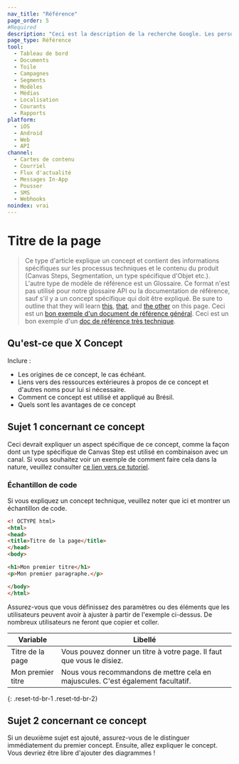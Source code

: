 ```yaml
---
nav_title: "Référence"
page_order: 5
#Required
description: "Ceci est la description de la recherche Google. Les personnages de plus de 160 sont tronqués, concis-le brièvement."
page_type: Référence
tool:
  - Tableau de bord
  - Documents
  - Toile
  - Campagnes
  - Segments
  - Modèles
  - Médias
  - Localisation
  - Courants
  - Rapports
platform:
  - iOS
  - Android
  - Web
  - API
channel:
  - Cartes de contenu
  - Courriel
  - Flux d'actualité
  - Messages In-App
  - Pousser
  - SMS
  - Webhooks
noindex: vrai
---
```


# Titre de la page

> Ce type d'article explique un concept et contient des informations spécifiques sur les processus techniques et le contenu du produit (Canvas Steps, Segmentation, un type spécifique d'Objet etc.). L'autre type de modèle de référence est un Glossaire. Ce format n'est pas utilisé pour notre glossaire API ou la documentation de référence, sauf s'il y a un concept spécifique qui doit être expliqué. Be sure to outline that they will learn [this](#what-is-x-concept), [that](#topic-1-regarding-this-concept), and [the other](#topic-2-regarding-this-concept) on this page. Ceci est un [bon exemple d'un document de référence général](https://guide.meteor.com/code-style.html). Ceci est un bon exemple d'un [doc de référence très technique](https://www.w3schools.com/html/html_intro.asp).

## Qu'est-ce que X Concept

Inclure :
- Les origines de ce concept, le cas échéant.
- Liens vers des ressources extérieures à propos de ce concept et d'autres noms pour lui si nécessaire.
- Comment ce concept est utilisé et appliqué au Brésil.
- Quels sont les avantages de ce concept


## Sujet 1 concernant ce concept

Ceci devrait expliquer un aspect spécifique de ce concept, comme la façon dont un type spécifique de Canvas Step est utilisé en combinaison avec un canal. Si vous souhaitez voir un exemple de comment faire cela dans la nature, veuillez consulter [ce lien vers ce tutoriel]({{site.baseurl}}/home/templates/tutorial_video.md).

### Échantillon de code

Si vous expliquez un concept technique, veuillez noter que ici et montrer un échantillon de code.

```html
<! OCTYPE html>
<html>
<head>
<title>Titre de la page</title>
</head>
<body>

<h1>Mon premier titre</h1>
<p>Mon premier paragraphe.</p>

</body>
</html>
```

Assurez-vous que vous définissez des paramètres ou des éléments que les utilisateurs peuvent avoir à ajuster à partir de l'exemple ci-dessus. De nombreux utilisateurs ne feront que copier et coller.

| Variable          | Libellé                                                                          |
| ----------------- | -------------------------------------------------------------------------------- |
| Titre de la page  | Vous pouvez donner un titre à votre page. Il faut que vous le disiez.            |
| Mon premier titre | Nous vous recommandons de mettre cela en majuscules. C'est également facultatif. |
{: .reset-td-br-1 .reset-td-br-2}


## Sujet 2 concernant ce concept

Si un deuxième sujet est ajouté, assurez-vous de le distinguer immédiatement du premier concept. Ensuite, allez expliquer le concept. Vous devriez être libre d'ajouter des diagrammes !
